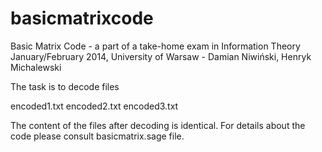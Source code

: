 basicmatrixcode
===============

Basic Matrix Code - a part of a take-home exam in Information Theory
January/February 2014, University of Warsaw - Damian Niwiński, Henryk Michalewski

The task is to decode files

encoded1.txt
encoded2.txt
encoded3.txt

The content of the files after decoding is identical. For details about the code
please consult basicmatrix.sage file.
